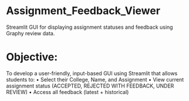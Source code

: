 # Assignment_Feedback_Viewer
Streamlit GUI for displaying assignment statuses and  feedback using Graphy review data.

# Objective:
To develop a user-friendly, input-based GUI using Streamlit that allows students to:
• Select their College, Name, and Assignment
• View current assignment status (ACCEPTED, REJECTED WITH FEEDBACK, UNDER 
REVIEW)
• Access all feedback (latest + historical)
